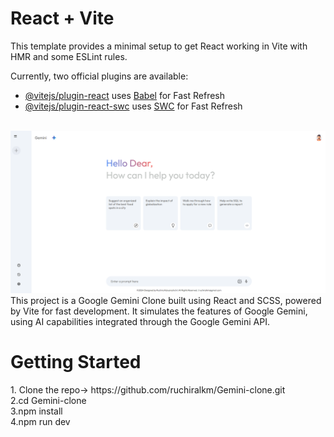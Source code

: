 # React + Vite

This template provides a minimal setup to get React working in Vite with HMR and some ESLint rules.

Currently, two official plugins are available:

- [@vitejs/plugin-react](https://github.com/vitejs/vite-plugin-react/blob/main/packages/plugin-react/README.md) uses [Babel](https://babeljs.io/) for Fast Refresh
- [@vitejs/plugin-react-swc](https://github.com/vitejs/vite-plugin-react-swc) uses [SWC](https://swc.rs/) for Fast Refresh
<br>

<img src="https://raw.githubusercontent.com/ruchiralkm/Gemini-clone/refs/heads/main/preview.png">
<br>
This project is a Google Gemini Clone built using React and SCSS, powered by Vite for fast development. It simulates the features of Google Gemini, using AI capabilities integrated through the Google Gemini API.

<h1>Getting Started</h1>
1. Clone the repo-> https://github.com/ruchiralkm/Gemini-clone.git
<br>
2.cd Gemini-clone
<br>
3.npm install
<br>
4.npm run dev
